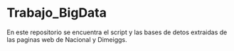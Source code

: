 # Trabajo_BigData
En este repositorio se encuentra el script y las bases de detos extraidas de las paginas web de Nacional y Dimeiggs.
